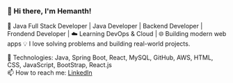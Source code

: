 ### 👋 Hi there, I'm Hemanth!
🚀 Java Full Stack Developer | Java Developer | Backend Developer | Frondend Developer | 
☁️ Learning DevOps & Cloud | 🌐 Building modern web apps
💡 I love solving problems and building real-world projects.

🔧 Technologies: Java, Spring Boot, React, MySQL, GitHub, AWS, HTML, CSS, JavaScript, BootStrap, React.js  
📫 How to reach me: [LinkedIn](https://linkedin.com/in/hemanthkumargottapu) 
